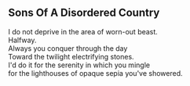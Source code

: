 Sons Of A Disordered Country
----------------------------
I do not deprive in the area of worn-out beast.  
Halfway.  
Always you conquer through the day  
Toward the twilight electrifying stones.  
I'd do it for the serenity in which you mingle  
for the lighthouses of opaque sepia you've showered.  
